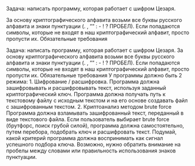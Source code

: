 Задача: написать программу, которая работает с шифром Цезаря.

За основу криптографического алфавита возьми все буквы русского алфавита и знаки пунктуации (. , ”” : - ! ? ПРОБЕЛ). 
Если попадаются символы, которые не входят в наш криптографический алфавит, просто пропусти их.
Обязательные требования

Задача: написать программу, которая работает с шифром Цезаря.
За основу криптографического алфавита возьми все буквы русского алфавита и знаки пунктуации (. , ”” : - ! ? ПРОБЕЛ). Если попадаются символы, которые не входят в наш криптографический алфавит, просто пропусти их. 
Обязательные требования
У программы должно быть 2 режима:
    1.	Шифрование / расшифровка. Программа должна зашифровывать и расшифровывать текст, используя заданный криптографический ключ. 
        Программа должна получать путь к текстовому файлу с исходным текстом и на его основе создавать файл с зашифрованным текстом. 
    2.	Криптоанализ методом brute force 
        Программа должна взламывать зашифрованный текст, переданный в виде текстового файла. 
        Если пользователь выбирает brute force (брутфорс, поиск грубой силой), программа должна самостоятельно, путем перебора, подобрать ключ и расшифровать текст.
        Подумай, какой критерий программа должна воспринимать как сигнал успешного подбора ключа. Возможно, нужно обратить внимание на пробелы между словами или правильность использования знаков пунктуации.

